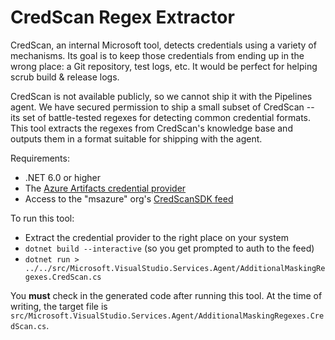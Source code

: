 # CredScan Regex Extractor

CredScan, an internal Microsoft tool, detects credentials using a variety of mechanisms.
Its goal is to keep those credentials from ending up in the wrong place: a Git repository, test logs, etc.
It would be perfect for helping scrub build & release logs.

CredScan is not available publicly, so we cannot ship it with the Pipelines agent.
We have secured permission to ship a small subset of CredScan -- its set of battle-tested regexes for detecting common credential formats.
This tool extracts the regexes from CredScan's knowledge base and outputs them in a format suitable for shipping with the agent.

Requirements:
- .NET 6.0 or higher
- The [Azure Artifacts credential provider](https://github.com/Microsoft/artifacts-credprovider)
- Access to the "msazure" org's [CredScanSDK feed](https://msazure.visualstudio.com/One/_packaging?_a=feed&feed=CredScanSDK)

To run this tool:
- Extract the credential provider to the right place on your system
- `dotnet build --interactive` (so you get prompted to auth to the feed)
- `dotnet run > ../../src/Microsoft.VisualStudio.Services.Agent/AdditionalMaskingRegexes.CredScan.cs`

You **must** check in the generated code after running this tool.
At the time of writing, the target file is `src/Microsoft.VisualStudio.Services.Agent/AdditionalMaskingRegexes.CredScan.cs`.
